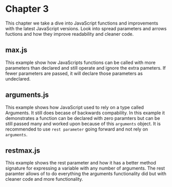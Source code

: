 # Chapter 3
This chapter we take a dive into JavaScript functions and improvements with the latest JavaScript versions. Look into spread parameters and arrows fuctions and how they improve readability and cleaner code.

## max.js
This example show how JavaScripts functions can be called with more parameters than declared and still operate and ignore the extra pameters. If fewer parameters are passed, it will declare those parameters as undeclared.

## arguments.js
This example shows how JavaScript used to rely on a type called Arguments. It still does becase of backwards compability. In this example it demonstrates a function can be declared with zero paramters but can be still passed many and worked upon because of this `arguments` object. It is recommended to use `rest parameter` going forward and not rely on `arguments`.

## restmax.js
This example shows the rest parameter and how it has a better method signature for expressing a variable with any number of arguments. The rest paramter allows of to do everything the arguments functionality did but with cleaner code and more functionality.

